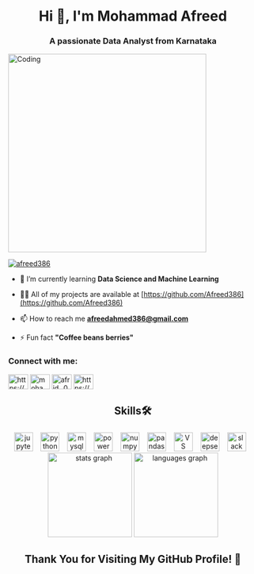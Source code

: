<h1 align="center">Hi 👋, I'm Mohammad Afreed</h1>
<h3 align="center">A passionate Data Analyst from Karnataka</h3>

<img align="center" alt="Coding" width="400" src="https://images.squarespace-cdn.com/content/v1/5769fc401b631bab1addb2ab/1541580611624-TE64QGKRJG8SWAIUS7NS/coding-freak.gif?format=750w">

<p align="left"> <a href="https://github.com/ryo-ma/github-profile-trophy"><img src="https://github-profile-trophy.vercel.app/?username=afreed386" alt="afreed386" /></a> </p>

- 🌱 I’m currently learning **Data Science and Machine Learning**

- 👨‍💻 All of my projects are available at [https://github.com/Afreed386](https://github.com/Afreed386)

- 📫 How to reach me **afreedahmed386@gmail.com**

- ⚡ Fun fact **"Coffee beans berries"**

<h3 align="left">Connect with me:</h3>
<p align="left">
<a href="https://linkedin.com/in/https://www.linkedin.com/in/mohammad-afreed-140128263/" target="blank"><img align="center" src="https://raw.githubusercontent.com/rahuldkjain/github-profile-readme-generator/master/src/images/icons/Social/linked-in-alt.svg" alt="https://www.linkedin.com/in/mohammad-afreed-140128263/" height="30" width="40" /></a>
<a href="https://kaggle.com/mohammad afreed_12" target="blank"><img align="center" src="https://raw.githubusercontent.com/rahuldkjain/github-profile-readme-generator/master/src/images/icons/Social/kaggle.svg" alt="mohammad afreed_12" height="30" width="40" /></a>
<a href="https://instagram.com/afrid._06" target="blank"><img align="center" src="https://raw.githubusercontent.com/rahuldkjain/github-profile-readme-generator/master/src/images/icons/Social/instagram.svg" alt="afrid._06" height="30" width="40" /></a>
<a href="https://www.hackerrank.com/https://www.hackerrank.com/profile/afreedahmed386" target="blank"><img align="center" src="https://raw.githubusercontent.com/rahuldkjain/github-profile-readme-generator/master/src/images/icons/Social/hackerrank.svg" alt="https://www.hackerrank.com/profile/afreedahmed386" height="30" width="40" /></a>
</p>

<h2 align="center">Skills🛠️</h2>

###

<div align="center">
  <img src="https://img.shields.io/badge/Jupyter-F37626?logo=jupyter&logoColor=black&style=for-the-badge" height="38" alt="jupyter logo"  />
  <img width="8" />
  <img src="https://img.shields.io/badge/Python-3776AB?logo=python&logoColor=fff" height="38" alt="python logo"  />
  <img width="8" />
  <img src="https://img.shields.io/badge/MySQL-4479A1?logo=mysql&logoColor=fff" height="38" alt="mysql logo"  />
  <img width="8" />
  <img src="https://custom-icon-badges.demolab.com/badge/Power%20BI-F1C912?logo=power-bi&logoColor=fff" height="38" alt="power BI logo"  />
  <img width="8" />
  <img src="https://img.shields.io/badge/NumPy-4DABCF?logo=numpy&logoColor=fff" height="38" alt="numpy logo"  />
  <img width="8" />
  <img src="https://img.shields.io/badge/Pandas-150458?logo=pandas&logoColor=fff" height="38" alt="pandas logo"  />
  <img width="8" />
  <img src="https://custom-icon-badges.demolab.com/badge/Visual%20Studio-5C2D91.svg?&logo=visual-studio&logoColor=white" height="38" alt="VS code logo"  />
  <img width="8" />
  <img src="https://custom-icon-badges.demolab.com/badge/Matplotlib-71D291?logo=matplotlib&logoColor=fff" height="38" alt="deepseek logo"  />
  <img width="8" />
  <img src="https://img.shields.io/badge/Slack-4A154B?logo=slack&logoColor=fff" height="38" alt="slack logo"  />
  <img width="8" />
  
  
</div>

<div align="center">
  <img src="https://github-readme-stats.vercel.app/api?username=afreed386&hide_title=true&hide_rank=false&show_icons=true&include_all_commits=true&count_private=false&disable_animations=false&theme=highcontrast&locale=en&hide_border=false&order=1" height="170" alt="stats graph"  />
  <img src="https://github-readme-stats.vercel.app/api/top-langs?username=afreed386&locale=en&hide_title=false&layout=compact&card_width=320&langs_count=5&theme=vision-friendly-dark&hide_border=false&order=2" height="170" alt="languages graph"  />
</div>


<h2 align="center">Thank You for Visiting My GitHub Profile! 👋</h2>

